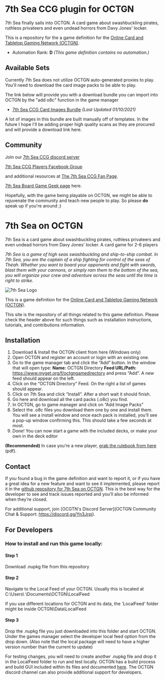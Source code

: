 <head>
<meta name="google-site-verification" content="wcV7kpKbH6TmMH3tgjEqdGx65Zr3zuKgTi3F0ZeLzoE" />
</head>

7th Sea CCG plugin for OCTGN
============================

7th Sea finally sails into OCTGN. A card game about swashbuckling pirates, ruthless privateers and even undead horrors from Davy Jones' locker.

This is a repository for the a game definition for the [Online Card and Tabletop Gaming Network (OCTGN)](http://octgn.net).

* Automation Rank: **D** *(This game definition contains no automation.)*


Available Sets
---------

Currently 7th Sea does not utilize OCTGN auto-generated proxies to play. You'll need to download the card image packs to be able to play.

The link below will provide you with a download bundle you can import into OCTGN by the "add o8c" function in the game manager

* [7th Sea CCG Card Images Bundle](https://drive.google.com/file/d/1Pi_EV53rDqVBC5Vi6UaBFVQThBgmWsrQ/view?usp=sharing) *(Last Updated 01/10/2021)*

A lot of images in this bundle are built manually off of templates. In the future I hope I'll be adding proper high quality scans as they are procured and will provide a download link here.

Community
---------

Join our [7th Sea CCG discord server](https://discord.gg/Q9H78sb)

[7th Sea CCG Players Facebook Group](https://www.facebook.com/groups/2233394568/) 

and additional resources at [The 7th Sea CCG Fan Page](http://www.7thsea.info). 

[7th Sea Board Game Geek page](http://boardgamegeek.com/boardgame/3125/7th-sea-collectible-card-game) here.

Hopefully, with the game being playable on OCTGN, we might be able to rejuvenate the community and teach new people to play. So please **do** speak up if you're around ;)


# 7th Sea on OCTGN

7th Sea is a card game about swashbuckling pirates, ruthless privateers and even undead horrors from Davy Jones’ locker. A card game for 2-6 players

*7th Sea is a game of high seas swashbuckling and ship-to-ship combat. In 7th Sea, you are the captain of a ship fighting for control of the seas of Théah. Whether you want to board your opponents and fight with swords, blast them with your cannons, or simply ram them to the bottom of the sea, you will organize your crew and adventure across the seas until the time is right to strike.*

![7th Sea Logo](7thSea_logo2.jpg)

This is a game definition for the [Online Card and Tabletop Gaming Network (OCTGN)](http://octgn.net/).

This site is the repository of all things related to this game definition. Please check the header above for such things such as installation instructions, tutorials, and contributions information.

## Installation

1. Download & Install the OCTGN client from here (Windows only)
2. Open OCTGN and register an account or login with an existing one.
3. Go to the game manager tab and click the “Add” button. In the window that will open type:
 **Name:** OCTGN Directory
**Feed URL/Path:** https://www.myget.org/f/octgngamedirectory and press “Add”. A new feed should appear on the left.
4. Click on the “OCTGN Directory” Feed. On the right a list of games should appear.
5. Click on 7th Sea and click “Install”. After a short wait it should finish.
6. Go here and download all the card packs (.o8c) you find.
7. In OCTGN, go to game manager and click on “Add Image Packs”
8. Select the .o8c files you download them one by one and install them. You will see a install window and once each pack is installed, you’ll see a pop-up window confirming this. This should take a few seconds at most.
9. Done! You can now start a game with the included decks, or make your own in the deck editor

**(Recommended)** In case you’re a new player, [grab the rulebook from here](https://72097bb9-ee25-40ee-b5a8-363a17454f74.filesusr.com/ugd/51c7cb_2ef9693b499e4962a4adfb669ca809a8.pdf) (pdf).


## Contact
If you found a bug in the game definition and want to report it, or if you have a great idea for a new feature and want to see it implemented, please report it in the [github repository for 7th Sea on OCTGN](https://github.com/stevetotheizz0/7thSea-for-OCTGN). This is the best way for the developer to see and track issues reported and you’ll also be informed when they’re closed.

For additional support, join [OCGTN's Discord Server](OCTGN Community Chat & Support: https://discord.gg/Yn3Jrpj).

## For Developers

### How to install and run this game locally:

#### Step 1
Download .nupkg file from this repository

#### Step 2
Navigate to the Local Feed of your OCTGN. Usually this is located at C:\Users\ \Documents\OCTGN\LocalFeed

If you use different locations for OCTGN and its data, the 'LocalFeed' folder might be inside OCTGN\Data\LocalFeed

#### Step 3
Drop the .nupkg file you just downloaded into this folder and start OCTGN. Under the games manager select the developer local feed option from the drop down. (Also note that the local package will need to have a higher version number than the current to update) 

For testing changes, you will need to create another .nupkg file and drop it in the LocalFeed folder to run and test locally. OCTGN has a build process and build GUI included within its files and documented [here](https://github.com/octgn/OCTGN/wiki/O8build). The OCTGN discord channel can also provide additional support for developers. 

